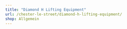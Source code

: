 ```yaml
---
title: "Diamond H Lifting Equipment"
url: /chester-le-street/diamond-h-lifting-equipment/
shop: Allgemein
---
```

